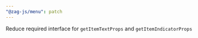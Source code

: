```yaml
---
"@zag-js/menu": patch
---
```


Reduce required interface for `getItemTextProps` and `getItemIndicatorProps`
